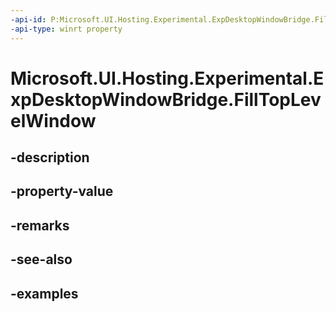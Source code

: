```yaml
---
-api-id: P:Microsoft.UI.Hosting.Experimental.ExpDesktopWindowBridge.FillTopLevelWindow
-api-type: winrt property
---
```


# Microsoft.UI.Hosting.Experimental.ExpDesktopWindowBridge.FillTopLevelWindow

<!--
public bool FillTopLevelWindow { get; set; }
-->


## -description

## -property-value

## -remarks

## -see-also

## -examples



